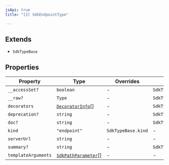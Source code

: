 ```yaml
---
jsApi: true
title: "[I] SdkEndpointType"

---
```

## Extends

- `SdkTypeBase`

## Properties

| Property | Type | Overrides | Inherited from |
| ------ | ------ | ------ | ------ |
| `__accessSet?` | `boolean` | - | `SdkTypeBase.__accessSet` |
| `__raw?` | `Type` | - | `SdkTypeBase.__raw` |
| `decorators` | [`DecoratorInfo`](DecoratorInfo.md)[] | - | `SdkTypeBase.decorators` |
| `deprecation?` | `string` | - | `SdkTypeBase.deprecation` |
| `doc?` | `string` | - | `SdkTypeBase.doc` |
| `kind` | `"endpoint"` | `SdkTypeBase.kind` | - |
| `serverUrl` | `string` | - | - |
| `summary?` | `string` | - | `SdkTypeBase.summary` |
| `templateArguments` | [`SdkPathParameter`](SdkPathParameter.md)[] | - | - |
